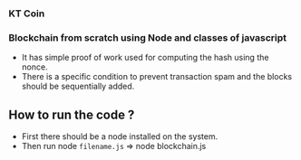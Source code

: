 ### KT Coin
### Blockchain from scratch using Node and classes of javascript

- It has simple proof of work used for computing the hash using the nonce.
- There is a specific condition to prevent transaction spam and the blocks should be sequentially added.

## How to run the code ?
- First there should be a node installed on the system.
- Then run node `filename.js` => node blockchain.js
